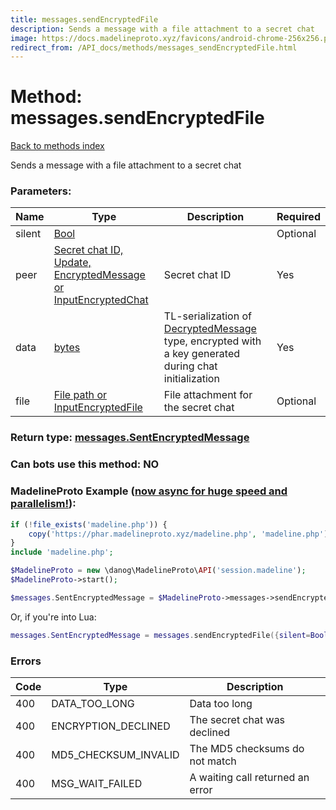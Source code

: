 ```yaml
---
title: messages.sendEncryptedFile
description: Sends a message with a file attachment to a secret chat
image: https://docs.madelineproto.xyz/favicons/android-chrome-256x256.png
redirect_from: /API_docs/methods/messages_sendEncryptedFile.html
---
```

# Method: messages.sendEncryptedFile
[Back to methods index](index.md)



Sends a message with a file attachment to a secret chat

### Parameters:

| Name     |    Type       | Description | Required |
|----------|---------------|-------------|----------|
|silent|[Bool](../types/Bool.md) |  | Optional|
|peer|[Secret chat ID, Update, EncryptedMessage or InputEncryptedChat](../types/InputEncryptedChat.md) | Secret chat ID | Yes|
|data|[bytes](../types/bytes.md) | TL-serialization of [DecryptedMessage](../types/DecryptedMessage.md) type, encrypted with a key generated during chat initialization | Yes|
|file|[File path or InputEncryptedFile](../types/InputEncryptedFile.md) | File attachment for the secret chat | Optional|


### Return type: [messages.SentEncryptedMessage](../types/messages.SentEncryptedMessage.md)

### Can bots use this method: **NO**


### MadelineProto Example ([now async for huge speed and parallelism!](https://docs.madelineproto.xyz/docs/ASYNC.html)):


```php
if (!file_exists('madeline.php')) {
    copy('https://phar.madelineproto.xyz/madeline.php', 'madeline.php');
}
include 'madeline.php';

$MadelineProto = new \danog\MadelineProto\API('session.madeline');
$MadelineProto->start();

$messages.SentEncryptedMessage = $MadelineProto->messages->sendEncryptedFile(['silent' => Bool, 'peer' => InputEncryptedChat, 'data' => 'bytes', 'file' => InputEncryptedFile, ]);
```

Or, if you're into Lua:

```lua
messages.SentEncryptedMessage = messages.sendEncryptedFile({silent=Bool, peer=InputEncryptedChat, data='bytes', file=InputEncryptedFile, })
```

### Errors

| Code | Type     | Description   |
|------|----------|---------------|
|400|DATA_TOO_LONG|Data too long|
|400|ENCRYPTION_DECLINED|The secret chat was declined|
|400|MD5_CHECKSUM_INVALID|The MD5 checksums do not match|
|400|MSG_WAIT_FAILED|A waiting call returned an error|


